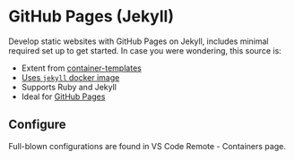 # GitHub Pages (Jekyll)

Develop static websites with GitHub Pages on Jekyll, includes minimal required set up to get started. In case you were wondering, this source is:

- Extent from [container-templates](https://github.com/microsoft/vscode-dev-containers/tree/master/container-templates)
- [Uses `jekyll` docker image](https://github.com/envygeeks/jekyll-docker)
- Supports Ruby and Jekyll
- Ideal for [GitHub Pages](https://pages.github.com)

## Configure

Full-blown configurations are found in VS Code Remote - Containers page.